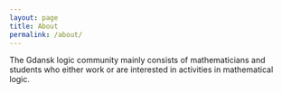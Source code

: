 ```yaml
---
layout: page
title: About
permalink: /about/
---
```


The Gdansk logic community mainly consists of mathematicians and students who either work or are interested in activities in mathematical logic.


